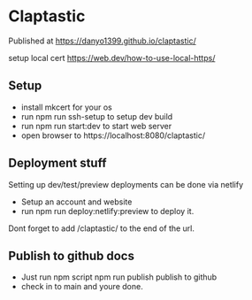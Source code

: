 # Claptastic

Published at 
https://danyo1399.github.io/claptastic/

setup local cert 
https://web.dev/how-to-use-local-https/

## Setup
- install mkcert for your os
- run npm run ssh-setup to setup dev build
- run npm run start:dev to start web server
- open browser to https://localhost:8080/claptastic/

## Deployment stuff
Setting up dev/test/preview deployments can be done via netlify

- Setup an account and website
- run npm run deploy:netlify:preview to deploy it.

Dont forget to add /claptastic/ to the end of the url.

## Publish to github docs
- Just run npm script npm run publish publish to github
- check in to main and youre done.
